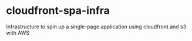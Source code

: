 # cloudfront-spa-infra
Infrastructure to spin up a single-page application using cloudfront and s3 with AWS
